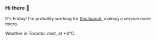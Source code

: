 ### Hi there :wave:

It's Friday! I'm probably working for [this bunch](https://github.com/kohofinancial), making a service more micro.

Weather in Toronto: mist, at +4°C.
